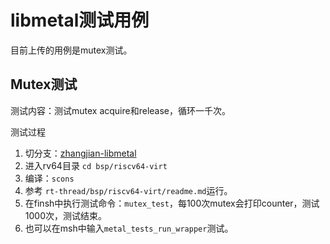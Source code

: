 
# libmetal测试用例

目前上传的用例是mutex测试。

## Mutex测试
测试内容：测试mutex acquire和release，循环一千次。

测试过程
1.  切分支：[zhangjian-libmetal](https://git.rt-thread.com/ITD/riscv64_openamp_outside/-/tree/zhangjian-libmetal)
2.  进入rv64目录 `cd bsp/riscv64-virt`
4.  编译：`scons`
5.  参考 `rt-thread/bsp/riscv64-virt/readme.md`运行。
6.  在finsh中执行测试命令：`mutex_test`，每100次mutex会打印counter，测试1000次，测试结束。
7.  也可以在msh中输入`metal_tests_run_wrapper`测试。

